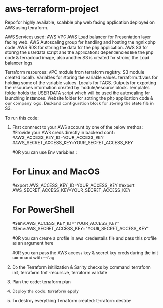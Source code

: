 # aws-terraform-project
Repo for highly available, scalable php web facing application deployed on AWS using terraform.

AWS Services used: 
AWS VPC
AWS Load balancer for Presentation layer facing web.
AWS Autoscaling group for handling and hosting the ngnix,php code.
AWS RDS for storing the data for the php application.
AWS S3 for storing the userdata script and the applications dependencies like the php code & terracloud image, also another S3 is created for stroing the Load balancer logs.


Terraform resources:
VPC module from terraform registry.
S3 module created locally.
Variables for storing the variable values.
terraform.tf.vars for holding some of the variable values.
Locals for TAGS.
Outputs for exporting the resources information created by module/resource block.
Templates folder holds the USER DATA script which will be used the autoscaling for launching instances.
Website folder for sotring the php application code & our company logo.
Backend configuration block for storing the state file in S3.


To run this code:

1) First connnect to your AWS account by one of the below methos:
    #Provide your AWS creds directly in backend conf :
    #AWS_ACCESS_KEY_ID=YOUR_ACCESS_KEY
    #AWS_SECRET_ACCESS_KEY=YOUR_SECRET_ACCESS_KEY

    #OR you can use Env variables :
    # For Linux and MacOS
    #export AWS_ACCESS_KEY_ID=YOUR_ACCESS_KEY
    #export AWS_SECRET_ACCESS_KEY=YOUR_SECRET_ACCESS_KEY

    # For PowerShell
    #$env:AWS_ACCESS_KEY_ID="YOUR_ACCESS_KEY"
    #$env:AWS_SECRET_ACCESS_KEY="YOUR_SECRET_ACCESS_KEY"

    #OR you can create a profile in aws_credentails file and pass this profile as an argument here

    #OR you can pass the AWS access key & secret key creds during the init command with --flag

2) Do the Terraform initilization & Sanity checks by command: terraform init, terraform fmt -recursive, terraform validate

3) Plan the code: terraform plan

4) Deploy the code: terraform apply

5) To destroy everything Terraform created: terraform destroy

